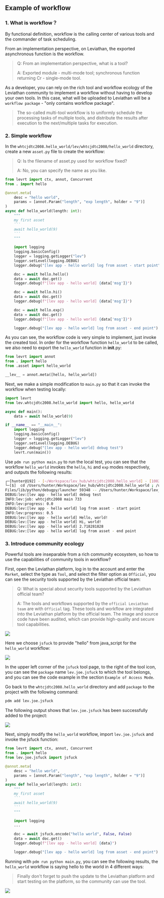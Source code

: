 ## Example of workflow

### 1. What is workflow？

By functional definition, workflow is the calling center of various tools and the commander of task scheduling.

From an implementation perspective, on Leviathan, the exported asynchronous function is the workflow.

> Q: From an implementation perspective, what is a tool?
>
> A: Exported module - multi-mode tool; synchronous function returning Cr - single-mode tool.

As a developer, you can rely on the rich tool and workflow ecology of the Leviathan community to implement a workflow without having to develop your own tools. In this case, what will be uploaded to Leviathan will be a `workflow package` - "only contains workflow package".

> The so-called multi-tool workflow is to uniformly schedule the processing tasks of multiple tools, and distribute the results after execution to the next/multiple tasks for execution.

### 2. Simple workflow

In the `whtcjdtc2008.hello_world/lev/whtcjdtc2008/hello_world` directory, create a new `asset.py` file to create the workflow:

> Q: Is the filename of asset.py used for workflow fixed?
>
> A: No, you can specify the name as you like.

````python
from levrt import ctx, annot, Concurrent
from . import hello

@annot.meta(
    desc = "hello world",
    params = [annot.Param("length", "exp length", holder = "9")]
)
async def hello_world(length: int):
    """
    my first asset
    ```
    await hello_world(9)
    ```
    """

    import logging
    logging.basicConfig()
    logger = logging.getLogger("lev")
    logger.setLevel(logging.DEBUG)
    logger.debug("[lev app - hello world] log from asset - start point")

    doc = await hello.hello()
    data = await doc.get()
    logger.debug(f"[lev app - hello world] {data['msg']}")

    doc = await hello.hi()
    data = await doc.get()
    logger.debug(f"[lev app - hello world] {data['msg']}")

    doc = await hello.exp()
    data = await doc.get()
    logger.debug(f"[lev app - hello world] {data['msg']}")

    logger.debug("[lev app - hello world] log from asset - end point")

````

As you can see, the workflow code is very simple to implement, just invoke the created tool. In order for the workflow function `hello_world` to be called, we also need to export the `hello_world` function in __init__.py:

```python
from levrt import annot
from . import hello
from .asset import hello_world

__lev__ = annot.meta([hello, hello_world])
```

Next, we make a simple modification to `main.py` so that it can invoke the workflow when testing locally:

```python
import levrt
from lev.whtcjdtc2008.hello_world import hello, hello_world

async def main():
    data = await hello_world(9)

if __name__ == "__main__":
    import logging
    logging.basicConfig()
    logger = logging.getLogger("lev")
    logger.setLevel(logging.DEBUG)
    logger.debug("[lev app - hello world] debug test")
    levrt.run(main())
```

Use `pdm run python main.py` to run the local test, you can see that the workflow `hello_world` invokes the `hello`, `hi` and `exp` modes respectively, and outputs the following results:

```bash
┌─[hunter@192] - [~/Workspace/lev_hub/whtcjdtc2008.hello_world] - [10027]
└─[$]  cd /Users/hunter/Workspace/lev_hub/whtcjdtc2008.hello_world ; /usr/bin/env /usr/local/bin/python3.10 /Users/hunter/.vscode/extensions/ms-python.python-2022.6.2/python
Files/lib/python/debugpy/launcher 59348 -- /Users/hunter/Workspace/lev_hub/whtcjdtc2008.hello_world/main.py
DEBUG:lev:[lev app - hello world] debug test
INFO:lev:job: whtcjdtc2008 main 733
INFO:lev:progress: 0.0
DEBUG:lev:[lev app - hello world] log from asset - start point
INFO:lev:progress: 0.5
DEBUG:lev:[lev app - hello world] Hello, world!
DEBUG:lev:[lev app - hello world] Hi, world!
DEBUG:lev:[lev app - hello world] 2.718281828
DEBUG:lev:[lev app - hello world] log from asset - end point
```

### 3. Introduce community ecology

Powerful tools are inseparable from a rich community ecosystem, so how to use the capabilities of community tools in workflow?

First, open the Leviathan platform, log in to the account and enter the `Market`, select the type as `Tool`, and select the filter option as `Official`, you can see the security tools supported by the Leviathan official team:

> Q: What is special about security tools supported by the Leviathan official team?
>
> A: The tools and workflows supported by the `official Leviathan team` are with `Official` tag. These tools and workflow are integrated into the Leviathan platform by the official team. The image and source code have been audited, which can provide high-quality and secure tool capabilities.

![](https://levimg.s3.cn-northwest-1.amazonaws.com.cn/x/%E6%88%AA%E5%B1%8F2022-06-01+17.41.02.png)

Here we choose `jsfuck` to provide "hello" from java_script for the `hello_world` workflow:

![](https://levimg.s3.cn-northwest-1.amazonaws.com.cn/x/%E6%88%AA%E5%B1%8F2022-06-01+17.44.56.png)

In the upper left corner of the `jsfuck` tool page, to the right of the tool icon, you can see the `package` name `lev.joe.jsfuck` to which the tool belongs, and you can see the code example in the section `Example of Access Mode`.

Go back to the `whtcjdtc2008.hello_world` directory and add `package` to the project with the following command:

```bash
pdm add lev.joe.jsfuck
```

The following output shows that `lev.joe.jsfuck` has been successfully added to the project:

![](https://levimg.s3.cn-northwest-1.amazonaws.com.cn/x/%E6%88%AA%E5%B1%8F2022-06-01+18.13.32.png)

Next, simply modify the `hello_world` workflow, import `lev.joe.jsfuck` and invoke the jsfuck function:

```python
from levrt import ctx, annot, Concurrent
from . import hello
from lev.joe.jsfuck import jsfuck

@annot.meta(
    desc = "hello world",
    params = [annot.Param("length", "exp length", holder = "9")]
)
async def hello_world(length: int):
    """
    my first asset
    ```
    await hello_world(9)
    ```
    """

    import logging
    ...

    doc = await jsfuck.encode("hello world", False, False)
    data = await doc.get()
    logger.debug(f"[lev app - hello world] {data}")

    logger.debug("[lev app - hello world] log from asset - end point")
```

Running with `pdm run python main.py`, you can see the following results, the `hello_world` workflow is saying hello to the world in 4 different ways:

> Finally don't forget to push the update to the Leviathan platform and start testing on the platform, so the community can use the tool.

![](https://levimg.s3.cn-northwest-1.amazonaws.com.cn/x/%E6%88%AA%E5%B1%8F2022-06-01+18.55.00.png)
